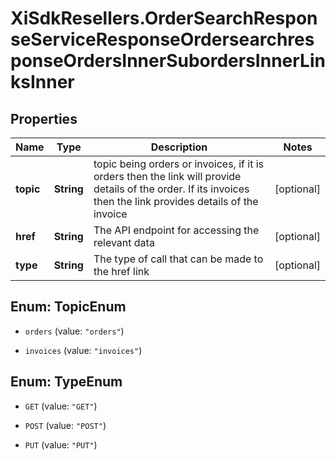 # XiSdkResellers.OrderSearchResponseServiceResponseOrdersearchresponseOrdersInnerSubordersInnerLinksInner

## Properties

Name | Type | Description | Notes
------------ | ------------- | ------------- | -------------
**topic** | **String** | topic being orders or invoices, if it is orders then the link will provide details of the order. If its invoices then the link provides details of the invoice | [optional] 
**href** | **String** | The API endpoint for accessing the relevant data | [optional] 
**type** | **String** | The type of call that can be made to the href link | [optional] 



## Enum: TopicEnum


* `orders` (value: `"orders"`)

* `invoices` (value: `"invoices"`)





## Enum: TypeEnum


* `GET` (value: `"GET"`)

* `POST` (value: `"POST"`)

* `PUT` (value: `"PUT"`)




